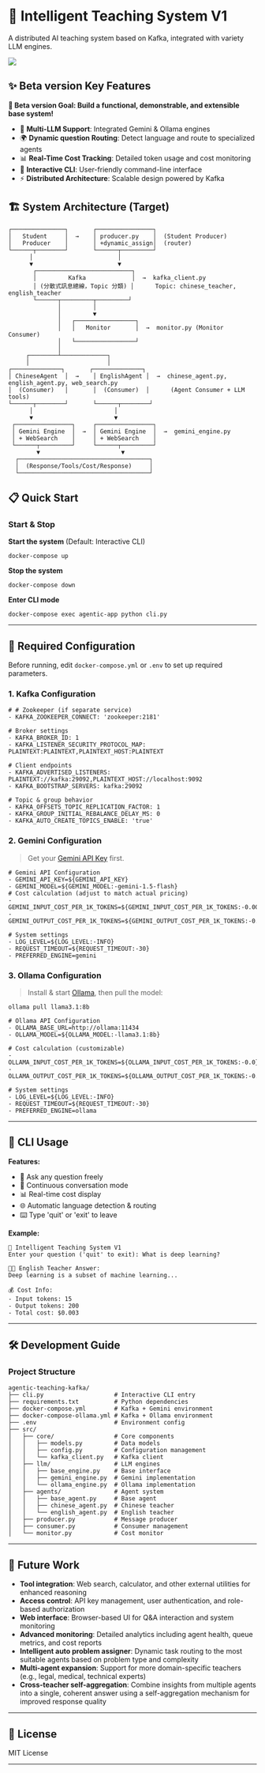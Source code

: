 # 🚀 Intelligent Teaching System V1

A distributed AI teaching system based on Kafka, integrated with variety LLM engines.

![](/docs/images/demo.gif)

## ✨ Beta version Key Features
**🎯 Beta version Goal: Build a functional, demonstrable, and extensible base system!**
- 🤖 **Multi-LLM Support**: Integrated Gemini & Ollama engines
- 🌍 **Dynamic question Routing**: Detect language and route to specialized agents
- 📊 **Real-Time Cost Tracking**: Detailed token usage and cost monitoring
- 💬 **Interactive CLI**: User-friendly command-line interface
- ⚡ **Distributed Architecture**: Scalable design powered by Kafka

## 🏗️ System Architecture (Target)
 ```
 ┌───────────────┐       ┌────────────────┐
│   Student     │  →    │ producer.py    │  (Student Producer)
│   Producer    │       │ +dynamic_assign│  (router)
└──────┬────────┘       └──────┬─────────┘
       │                        │
       ▼                        ▼
        ┌───────────────────────────┐
        │         Kafka             │  →  kafka_client.py 
        │ (分散式訊息總線，Topic 分類) │      Topic: chinese_teacher, english_teacher
        └──────┬─────────┬─────────┘
               │         │
               │         ▼
               │   ┌─────────────────┐
               │   │   Monitor       │  →  monitor.py (Monitor Consumer)
               │   └─────────────────┘
               │
      ┌────────┴─────────────┐
      │                      │
┌──────────────┐       ┌──────────────┐
│ ChineseAgent  │  →    │ EnglishAgent │  →  chinese_agent.py, english_agent.py, web_search.py
│  (Consumer)   │       │  (Consumer)  │      (Agent Consumer + LLM tools)
└──────┬────────┘       └──────┬────────┘
       │                       │
       ▼                       ▼
  ┌────────────────┐     ┌────────────────┐
  │ Gemini Engine  │  →  │ Gemini Engine  │  →  gemini_engine.py 
  │ + WebSearch    │     │ + WebSearch    │     
  └──────┬─────────┘     └──────┬─────────┘
         ▼                       ▼
   ┌─────────────────────────────────────┐
   │  (Response/Tools/Cost/Response)     │  
   └─────────────────────────────────────┘
 ```

## 📋 Quick Start

### Start & Stop

**Start the system** (Default: Interactive CLI)
    
    docker-compose up

**Stop the system**
    
    docker-compose down

**Enter CLI mode**
    
    docker-compose exec agentic-app python cli.py

---

## 🔧 Required Configuration

Before running, edit `docker-compose.yml` or `.env` to set up required parameters.

### 1. Kafka Configuration
    # # Zookeeper (if separate service)
    - KAFKA_ZOOKEEPER_CONNECT: 'zookeeper:2181'

    # Broker settings
    - KAFKA_BROKER_ID: 1
    - KAFKA_LISTENER_SECURITY_PROTOCOL_MAP: PLAINTEXT:PLAINTEXT,PLAINTEXT_HOST:PLAINTEXT

    # Client endpoints
    - KAFKA_ADVERTISED_LISTENERS: PLAINTEXT://kafka:29092,PLAINTEXT_HOST://localhost:9092
    - KAFKA_BOOTSTRAP_SERVERS: kafka:29092

    # Topic & group behavior
    - KAFKA_OFFSETS_TOPIC_REPLICATION_FACTOR: 1
    - KAFKA_GROUP_INITIAL_REBALANCE_DELAY_MS: 0
    - KAFKA_AUTO_CREATE_TOPICS_ENABLE: 'true'

### 2. Gemini Configuration
> Get your [Gemini API Key](https://ai.google.dev/gemini-api/docs?hl=en) first.
    
    # Gemini API Configuration
    - GEMINI_API_KEY=${GEMINI_API_KEY}
    - GEMINI_MODEL=${GEMINI_MODEL:-gemini-1.5-flash}
    # Cost calculation (adjust to match actual pricing)
    - GEMINI_INPUT_COST_PER_1K_TOKENS=${GEMINI_INPUT_COST_PER_1K_TOKENS:-0.000125}
    - GEMINI_OUTPUT_COST_PER_1K_TOKENS=${GEMINI_OUTPUT_COST_PER_1K_TOKENS:-0.000375}

    # System settings
    - LOG_LEVEL=${LOG_LEVEL:-INFO}
    - REQUEST_TIMEOUT=${REQUEST_TIMEOUT:-30}
    - PREFERRED_ENGINE=gemini

### 3. Ollama Configuration
> Install & start [Ollama](https://github.com/ollama/ollama), then pull the model:
    
    ollama pull llama3.1:8b

    # Ollama API Configuration
    - OLLAMA_BASE_URL=http://ollama:11434
    - OLLAMA_MODEL=${OLLAMA_MODEL:-llama3.1:8b}

    # Cost calculation (customizable)
    - OLLAMA_INPUT_COST_PER_1K_TOKENS=${OLLAMA_INPUT_COST_PER_1K_TOKENS:-0.0}
    - OLLAMA_OUTPUT_COST_PER_1K_TOKENS=${OLLAMA_OUTPUT_COST_PER_1K_TOKENS:-0.0}

    # System settings
    - LOG_LEVEL=${LOG_LEVEL:-INFO}
    - REQUEST_TIMEOUT=${REQUEST_TIMEOUT:-30}
    - PREFERRED_ENGINE=ollama

---

## 🎯 CLI Usage

**Features:**
- 💬 Ask any question freely
- 🔄 Continuous conversation mode
- 📊 Real-time cost display
- 🌐 Automatic language detection & routing
- ⌨️ Type 'quit' or 'exit' to leave

**Example:**
    
    🤖 Intelligent Teaching System V1
    Enter your question ('quit' to exit): What is deep learning?

    🧑‍🏫 English Teacher Answer:
    Deep learning is a subset of machine learning...

    💰 Cost Info:
    - Input tokens: 15
    - Output tokens: 200
    - Total cost: $0.003

---

## 🛠️ Development Guide

### Project Structure
    
    agentic-teaching-kafka/
    ├── cli.py                    # Interactive CLI entry
    ├── requirements.txt          # Python dependencies
    ├── docker-compose.yml        # Kafka + Gemini environment
    ├── docker-compose-ollama.yml # Kafka + Ollama environment
    ├── .env                      # Environment config
    ├── src/
    │   ├── core/                 # Core components
    │   │   ├── models.py         # Data models
    │   │   ├── config.py         # Configuration management
    │   │   └── kafka_client.py   # Kafka client
    │   ├── llm/                  # LLM engines
    │   │   ├── base_engine.py    # Base interface
    │   │   ├── gemini_engine.py  # Gemini implementation
    │   │   └── ollama_engine.py  # Ollama implementation
    │   ├── agents/               # Agent system
    │   │   ├── base_agent.py     # Base agent
    │   │   ├── chinese_agent.py  # Chinese teacher
    │   │   └── english_agent.py  # English teacher
    │   ├── producer.py           # Message producer
    │   ├── consumer.py           # Consumer management
    │   └── monitor.py            # Cost monitor

---

## 🚀 Future Work

- **Tool integration**: Web search, calculator, and other external utilities for enhanced reasoning  
- **Access control**: API key management, user authentication, and role-based authorization  
- **Web interface**: Browser-based UI for Q&A interaction and system monitoring  
- **Advanced monitoring**: Detailed analytics including agent health, queue metrics, and cost reports  
- **Intelligent auto problem assigner**: Dynamic task routing to the most suitable agents based on problem type and complexity  
- **Multi-agent expansion**: Support for more domain-specific teachers (e.g., legal, medical, technical experts)  
- **Cross-teacher self-aggregation**: Combine insights from multiple agents into a single, coherent answer using a self-aggregation mechanism for improved response quality  


---

## 📄 License
MIT License

---


